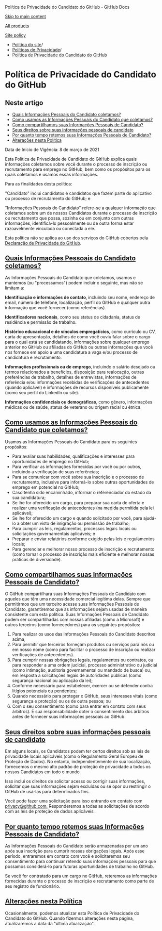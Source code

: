 Política de Privacidade do Candidato do GitHub - GitHub Docs

[Skip to main content](#main-content)

[All products](/pt)

[Site policy](/site-policy)

* [Política do site](/pt/site-policy)/
* [Políticas de Privacidade](/pt/site-policy/privacy-policies)/
* [Política de Privacidade do Candidato do GitHub](/pt/site-policy/privacy-policies/github-candidate-privacy-policy)

Política de Privacidade do Candidato do GitHub
==========

Neste artigo
----------

* [Quais Informações Pessoais do Candidato coletamos?](#what-candidate-personal-information-do-we-collect)
* [Como usamos as Informações Pessoais do Candidato que coletamos?](#how-do-we-use-the-candidate-personal-information-we-collect)
* [Como compartilhamos suas Informações Pessoais de Candidato?](#how-do-we-share-your-candidate-personal-information)
* [Seus direitos sobre suas informações pessoais de candidato](#your-rights-to-your-candidate-personal-information)
* [Por quanto tempo retemos suas Informações Pessoais de Candidato?](#how-long-do-we-retain-your-candidate-personal-information)
* [Alterações nesta Política](#changes-to-this-policy)

Data de Início de Vigência: 8 de março de 2021

Esta Política de Privacidade de Candidato do GitHub explica quais informações coletamos sobre você durante o processo de inscrição ou recrutamento para emprego no GitHub, bem como os propósitos para os quais coletamos e usamos essas informações.

Para as finalidades desta política:

"Candidato" inclui candidatos e candidatos que fazem parte do aplicativo ou processo de recrutamento do GitHub; e

"Informações Pessoais do Candidato" refere-se a qualquer informação que coletamos sobre um de nossos Candidatos durante o processo de inscrição ou recrutamento que possa, sozinha ou em conjunto com outras informações, identificá-lo pessoalmente ou de outra forma estar razoavelmente vinculada ou conectada a ele.

Esta política não se aplica ao uso dos serviços do GitHub cobertos pela [Declaração de Privacidade do GitHub](/pt/site-policy/privacy-policies/github-privacy-statement).

[Quais Informações Pessoais do Candidato coletamos?](#what-candidate-personal-information-do-we-collect)
----------

As Informações Pessoais do Candidato que coletamos, usamos e mantemos (ou "processamos") podem incluir o seguinte, mas não se limitam a:

**Identificação e informações de contato**, incluindo seu nome, endereço de email, número de telefone, localização, perfil do GitHub e qualquer outra informação que você fornecer (como referências).

**Identificadores nacionais**, como seu status de cidadania, status de residência e permissão de trabalho.

**Histórico educacional e de vínculos empregatícios**, como currículo ou CV, carta de apresentação, detalhes de como você ouviu falar sobre o cargo para o qual está se candidatando, informações sobre qualquer emprego anterior no GitHub ou afiliadas do GitHub ou outras informações que você nos fornece em apoio a uma candidatura a vaga e/ou processo de candidatura e recrutamento.

**Informações profissionais ou de emprego**, incluindo o salário desejado ou termos relacionados a benefícios, disposição para realocação, outras preferências de trabalho, detalhes de entrevistas, informações de referência e/ou informações recebidas de verificações de antecedentes (quando aplicável) e informações de recursos disponíveis publicamente (como seu perfil do LinkedIn ou site).

**Informações confidenciais ou demográficas**, como gênero, informações médicas ou de saúde, status de veterano ou origem racial ou étnica.

[Como usamos as Informações Pessoais do Candidato que coletamos?](#how-do-we-use-the-candidate-personal-information-we-collect)
----------

Usamos as Informações Pessoais do Candidato para os seguintes propósitos:

* Para avaliar suas habilidades, qualificações e interesses para oportunidades de emprego no GitHub;
* Para verificar as informações fornecidas por você ou por outros, incluindo a verificação de suas referências;
* Para se comunicar com você sobre sua inscrição e o processo de recrutamento, inclusive para informá-lo sobre outras oportunidades de emprego em potencial no GitHub;
* Caso tenha sido encaminhado, informar o referenciador do estado da sua candidatura;
* Se lhe for oferecido um cargo, para preparar sua carta de oferta e realizar uma verificação de antecedentes (na medida permitida pela lei aplicável);
* Se lhe for oferecido um cargo e quando solicitado por você, para ajudá-lo a obter um visto de imigração ou permissão de trabalho;
* Para cumprir as leis, regulamentos, processos legais locais ou solicitações governamentais aplicáveis; e
* Preparar e enviar relatórios conforme exigido pelas leis e regulamentos locais;
* Para gerenciar e melhorar nosso processo de inscrição e recrutamento (como tornar o processo de inscrição mais eficiente e melhorar nossas práticas de diversidade).

[Como compartilhamos suas Informações Pessoais de Candidato?](#how-do-we-share-your-candidate-personal-information)
----------

O GitHub compartilhará suas Informações Pessoais de Candidato com aqueles que têm uma necessidade comercial legítima delas. Sempre que permitirmos que um terceiro acesse suas Informações Pessoais de Candidato, garantiremos que as informações sejam usadas de maneira consistente com esta política. Suas Informações Pessoais de Candidato podem ser compartilhadas com nossas afiliadas (como a Microsoft) e outros terceiros (como fornecedores) para os seguintes propósitos:

1. Para realizar os usos das Informações Pessoais do Candidato descritos acima;
2. Para permitir que terceiros forneçam produtos ou serviços para nós ou em nosso nome (como para facilitar o processo de inscrição ou realizar verificações de antecedentes).
3. Para cumprir nossas obrigações legais, regulamentos ou contratos, ou para responder a uma ordem judicial, processo administrativo ou judicial (como intimação, auditoria governamental ou mandado de busca) ou, em resposta a solicitações legais de autoridades públicas (como segurança nacional ou aplicação da lei);
4. Conforme necessário para estabelecer, exercer ou se defender contra litígios potenciais ou pendentes;
5. Quando necessário para proteger o GitHub, seus interesses vitais (como segurança e proteção) ou os de outra pessoa; ou
6. Com o seu consentimento (como para entrar em contato com seus árbitros). É sua responsabilidade obter o consentimento dos árbitros antes de fornecer suas informações pessoais ao GitHub.

[Seus direitos sobre suas informações pessoais de candidato](#your-rights-to-your-candidate-personal-information)
----------

Em alguns locais, os Candidatos podem ter certos direitos sob as leis de privacidade locais aplicáveis (como o Regulamento Geral Europeu de Proteção de Dados). No entanto, independentemente de sua localização, fornecemos o mesmo alto padrão de proteção de privacidade a todos os nossos Candidatos em todo o mundo.

Isso inclui os direitos de solicitar acesso ou corrigir suas informações, solicitar que suas informações sejam excluídas ou se opor ou restringir o GitHub de usá-las para determinados fins.

Você pode fazer uma solicitação para isso entrando em contato com [privacy@github.com.](mailto:privacy@github.com.) Responderemos a todas as solicitações de acordo com as leis de proteção de dados aplicáveis.

[Por quanto tempo retemos suas Informações Pessoais de Candidato?](#how-long-do-we-retain-your-candidate-personal-information)
----------

As Informações Pessoais do Candidato serão armazenadas por um ano após sua inscrição para cumprir nossas obrigações legais. Após esse período, entraremos em contato com você e solicitaremos seu consentimento para continuar retendo suas informações pessoais para que possamos considerá-lo para futuras oportunidades de trabalho no GitHub.

Se você for contratado para um cargo no GitHub, reteremos as informações fornecidas durante o processo de inscrição e recrutamento como parte de seu registro de funcionário.

[Alterações nesta Política](#changes-to-this-policy)
----------

Ocasionalmente, podemos atualizar esta Política de Privacidade do Candidato do GitHub. Quando fizermos alterações nesta página, atualizaremos a data da "última atualização".
